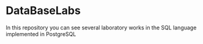 # DataBaseLabs 
In this repository you can see several laboratory works in the SQL language implemented in PostgreSQL
 
